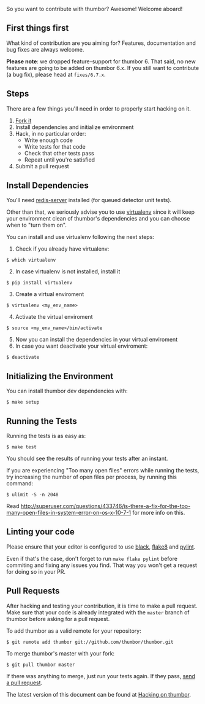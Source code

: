 So you want to contribute with thumbor? Awesome! Welcome aboard!

## First things first

What kind of contribution are you aiming for? Features, documentation and
bug fixes are always welcome.

**Please note**: we dropped feature-support for thumbor 6. That said, no
new features are going to be added on thumbor 6.x. If you still want to
contribute (a bug fix), please head at `fixes/6.7.x`.

## Steps

There are a few things you'll need in order to properly start hacking on it.

1. [Fork it](http://help.github.com/fork-a-repo/)
2. Install dependencies and initialize environment
3. Hack, in no particular order:
   - Write enough code
   - Write tests for that code
   - Check that other tests pass
   - Repeat until you're satisfied
4. Submit a pull request

## Install Dependencies

You'll need [redis-server](https://redis.io)
installed (for queued detector unit tests).

Other than that, we seriously advise you to use
[virtualenv](http://pypi.python.org/pypi/virtualenv) since it will keep
your environment clean of thumbor's dependencies and you can choose when
to "turn them on".

You can install and use virtualenv following the next steps:

1. Check if you already have virtualenv:
```
$ which virtualenv
```

2. In case virtualenv is not installed, install it
```
$ pip install virtualenv 
```

3. Create a virtual enviroment
```
$ virtualenv <my_env_name>
```

4. Activate the virtual enviroment
```
$ source <my_env_name>/bin/activate
```
5. Now you can install the dependencies in your virtual enviroment
6. In case you want deactivate your virtual enviroment:
```
$ deactivate
```

## Initializing the Environment

You can install thumbor dev dependencies with:

    $ make setup

## Running the Tests

Running the tests is as easy as:

    $ make test

You should see the results of running your tests after an instant.

If you are experiencing "Too many open files" errors while running the
tests, try increasing the number of open files per process, by running
this command:

    $ ulimit -S -n 2048

Read
<http://superuser.com/questions/433746/is-there-a-fix-for-the-too-many-open-files-in-system-error-on-os-x-10-7-1>
for more info on this.

## Linting your code

Please ensure that your editor is configured to use
[black](https://github.com/psf/black),
[flake8](https://flake8.pycqa.org/en/latest/) and
[pylint](https://www.pylint.org/).

Even if that's the case, don't forget to run `make flake pylint` before
commiting and fixing any issues you find. That way you won't get a
request for doing so in your PR.

## Pull Requests

After hacking and testing your contribution, it is time to make a pull
request. Make sure that your code is already integrated with the `master`
branch of thumbor before asking for a pull request.

To add thumbor as a valid remote for your repository:

    $ git remote add thumbor git://github.com/thumbor/thumbor.git

To merge thumbor's master with your fork:

    $ git pull thumbor master

If there was anything to merge, just run your tests again. If they pass,
[send a pull request](https://docs.github.com/en/github/collaborating-with-pull-requests/proposing-changes-to-your-work-with-pull-requests/creating-a-pull-request).

The latest version of this document can be found at [Hacking on thumbor](https://thumbor.readthedocs.io/en/latest/hacking_on_thumbor.html).
